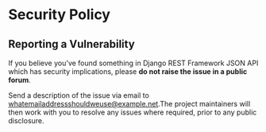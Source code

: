 # Security Policy

## Reporting a Vulnerability

If you believe you've found something in Django REST Framework JSON API which has security implications, please **do not raise the issue in a public forum**.

Send a description of the issue via email to [whatemailaddressshouldweuse@example.net][security-mail].The project maintainers will then work with you to resolve any issues where required, prior to any public disclosure.

[security-mail]: mailto:rest-framework-security@googlegroups.com
